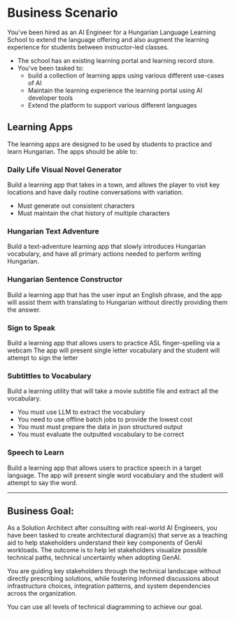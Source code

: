 # Business Scenario

You've been hired as an AI Engineer for a Hungarian Language Learning School to extend the language offering and also augment the learning experience for students between instructor-led classes.

- The school has an existing learning portal and learning record store.
- You've been tasked to:
  - build a collection of learning apps using various different use-cases of AI
  - Maintain the learning experience the learning portal using AI developer tools
  - Extend the platform to support various different languages

## Learning Apps

The learning apps are designed to be used by students to practice and learn Hungarian. The apps should be able to:

### Daily Life Visual Novel Generator

Build a learning app that takes in a town, and allows the player to visit key locations and have daily routine conversations with variation.

- Must generate out consistent characters
- Must maintain the chat history of multiple characters

### Hungarian Text Adventure

Build a text-adventure learning app that slowly introduces Hungarian vocabulary, and have all primary actions needed to perform writing Hungarian.

### Hungarian Sentence Constructor

Build a learning app that has the user input an English phrase, and the app will assist them with translating to Hungarian without directly providing them the answer.

### Sign to Speak

Build a learning app that allows users to practice ASL finger-spelling via a webcam
The app will present single letter vocabulary and the student will attempt to sign the letter

### Subtittles to Vocabulary

Build a learning utility that will take a movie subtitle file and extract all the vocabulary.

- You must use LLM to extract the vocabulary
- You need to use offline batch jobs to provide the lowest cost
- You must must prepare the data in json structured output
- You must evaluate the outputted vocabulary to be correct

### Speech to Learn

Build a learning app that allows users to practice speech in a target language.
The app will present single word vocabulary and the student will attempt to say the word.

---

## Business Goal:

As a Solution Architect after consulting with real-world AI Engineers, you have been tasked to create architectural diagram(s) that serve as a teaching aid to help stakeholders understand their key components of GenAI workloads. The outcome is to help let stakeholders visualize possible technical paths, technical uncertainty when adopting GenAI.

You are guiding key stakeholders through the technical landscape without directly prescribing solutions, while fostering informed discussions about infrastructure choices, integration patterns, and system dependencies across the organization.

You can use all levels of technical diagramming to achieve our goal.
